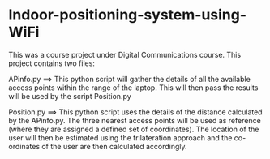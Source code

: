# Indoor-positioning-system-using-WiFi
This was a course project under Digital Communications course.
This project contains two files:

APinfo.py ==> This python script will gather the details of all the available access points within the range of the laptop. This will then pass the results will be used by the script Position.py

Position.py ==> This python script uses the details of the distance calculated by the APinfo.py. The three nearest access points will be used as reference (where they are assigned a defined set of coordinates). The location of the user will then be estimated using the trilateration approach and the co-ordinates of the user are then calculated accordingly.

